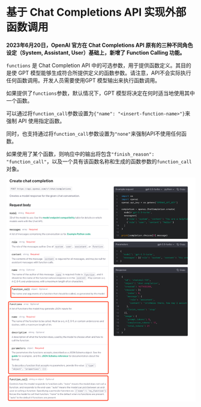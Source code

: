 # 基于 Chat Completions API 实现外部函数调用

**2023年6月20日，OpenAI 官方在 Chat Completions API 原有的三种不同角色设定（System, Assistant, User）基础上，新增了 Function Calling 功能。**

`functions` 是 Chat Completion API 中的可选参数，用于提供函数定义。其目的是使 GPT 模型能够生成符合所提供定义的函数参数。请注意，API不会实际执行任何函数调用。开发人员需要使用GPT 模型输出来执行函数调用。

如果提供了`functions`参数，默认情况下，GPT 模型将决定在何时适当地使用其中一个函数。

可以通过将`function_call`参数设置为`{"name": "<insert-function-name>"}`来强制 API 使用指定函数。

同时，也支持通过将`function_call`参数设置为`"none"`来强制API不使用任何函数。

如果使用了某个函数，则响应中的输出将包含`"finish_reason": "function_call"`，以及一个具有该函数名称和生成的函数参数的`function_call`对象。

![function_calling](../../../asserts/images/function_calling.png)
